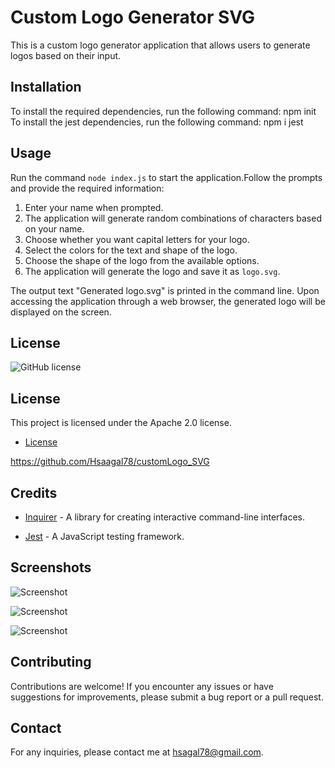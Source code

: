 
# Custom Logo Generator SVG

This is a custom logo generator application that allows users to generate logos based on their input.

## Installation

To install the required dependencies, run the following command: npm init
To install the jest dependencies, run the following command: npm i jest
## Usage

Run the command `node index.js` to start the application.Follow the prompts and provide the required information:

1. Enter your name when prompted.
2. The application will generate random combinations of characters based on your name.
3. Choose whether you want capital letters for your logo.
4. Select the colors for the text and shape of the logo.
5. Choose the shape of the logo from the available options.
6. The application will generate the logo and save it as `logo.svg`.

The output text "Generated logo.svg" is printed in the command line.
Upon accessing the application through a web browser, the generated logo will be displayed on the screen.


## License


![GitHub license](https://img.shields.io/badge/license-Apache%202.0-blue.svg)

## License

This project is licensed under the Apache 2.0 license.


* [License](#license)


https://github.com/Hsaagal78/customLogo_SVG


## Credits

- [Inquirer](https://www.npmjs.com/package/inquirer) - A library for creating interactive command-line interfaces.

- [Jest](https://jestjs.io/) - A JavaScript testing framework.


## Screenshots

![Screenshot](/picture/Screenshot.circle.png)

![Screenshot](/picture/Screenshot.triangle.png)

![Screenshot](/picture/Screenshot.retangle.png)




## Contributing

Contributions are welcome! If you encounter any issues or have suggestions for improvements, please submit a bug report or a pull request.

## Contact

For any inquiries, please contact me at hsagal78@gmail.com.

